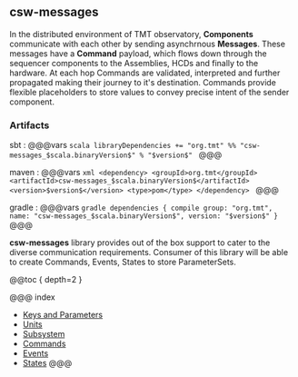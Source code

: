 ## csw-messages

In the distributed environment of TMT observatory, **Components** communicate with each other by sending asynchrnous **Messages**. These messages have a **Command** payload, which flows down through the sequencer components to the Assemblies, HCDs and finally to the hardware. At each hop Commands are validated, interpreted and further propagated making their journey to it's destination. Commands provide flexible placeholders to store values to convey precise intent of the sender component.

### Artifacts

sbt
:   @@@vars
    ```scala
    libraryDependencies += "org.tmt" %% "csw-messages_$scala.binaryVersion$" % "$version$"
    ```
    @@@

maven
:   @@@vars
    ```xml
    <dependency>
     <groupId>org.tmt</groupId>
     <artifactId>csw-messages_$scala.binaryVersion$</artifactId>
     <version>$version$</version>
     <type>pom</type>
    </dependency>
    ```
    @@@

gradle
:   @@@vars
    ```gradle
    dependencies {
      compile group: "org.tmt", name: "csw-messages_$scala.binaryVersion$", version: "$version$"
    }
    ```
    @@@

**csw-messages** library provides out of the box support to cater to the diverse communication requirements. Consumer of this library will be able to create Commands, Events, States to store ParameterSets.

@@toc { depth=2 }

@@@ index
* [Keys and Parameters](messages/keys_parameters.md)
* [Units](messages/units.md)
* [Subsystem](messages/subsystem.md)
* [Commands](messages/commands.md)
* [Events](messages/events.md)
* [States](messages/states.md)
@@@
